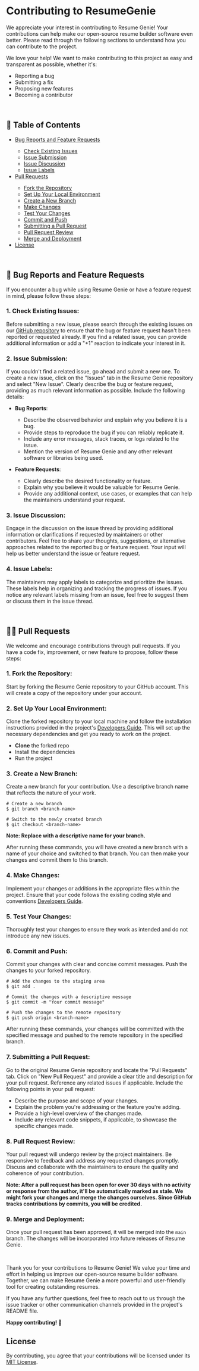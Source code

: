 # Contributing to ResumeGenie

We appreciate your interest in contributing to Resume Genie! Your contributions can help make our open-source resume builder software even better. Please read through the following sections to understand how you can contribute to the project.

We love your help! We want to make contributing to this project as easy and transparent as possible, whether it's:

- Reporting a bug
- Submitting a fix
- Proposing new features
- Becoming a contributor

<br>

<h2 id='table-of-contents'>📑 Table of Contents</h2>
<ul>
  <li><a href="#bug-reports">Bug Reports and Feature Requests</a></li>
  <ul>
    <li><a href="#existing-issues">Check Existing Issues</a></li>
    <li><a href="#issue-submission">Issue Submission</a></li>
    <li><a href="#issue-discussion">Issue Discussion</a></li>
    <li><a href="#issue-labels">Issue Labels</a></li>
  </ul>
  <li><a href="#prs">Pull Requests</a></li>
  <ul>
    <li><a href="#fork-the-repository">Fork the Repository</a></li>
    <li><a href="#set-up-your-local-environment">Set Up Your Local Environment</a></li>
    <li><a href="#create-a-new-branch">Create a New Branch</a></li>
    <li><a href="#make-changes">Make Changes</a></li>
    <li><a href="#test-your-changes">Test Your Changes</a></li>
    <li><a href="#commit-and-push">Commit and Push</a></li>
    <li><a href="#submitting-a-pull-request">Submitting a Pull Request</a></li>
    <li><a href="#pull-request-review">Pull Request Review</a></li>
    <li><a href="#merge-and-deployment">Merge and Deployment</a></li>
  </ul>
  <li><a href="#license">License</a></li>
</ul>

<br>

<h2 id='bug-reports'>🐛 Bug Reports and Feature Requests</h2>

If you encounter a bug while using Resume Genie or have a feature request in mind, please follow these steps:

<h3 id='existing-issues'>1. Check Existing Issues:</h3>

Before submitting a new issue, please search through the existing issues on our [GitHub repository](https://github.com/Gautam25Raj/resume-genie) to ensure that the bug or feature request hasn't been reported or requested already. If you find a related issue, you can provide additional information or add a "+1" reaction to indicate your interest in it.

<h3 id='issue-submission'>2. Issue Submission:</h3>

If you couldn't find a related issue, go ahead and submit a new one. To create a new issue, click on the "Issues" tab in the Resume Genie repository and select "New Issue". Clearly describe the bug or feature request, providing as much relevant information as possible. Include the following details:

- **Bug Reports**:

  - Describe the observed behavior and explain why you believe it is a bug.
  - Provide steps to reproduce the bug if you can reliably replicate it.
  - Include any error messages, stack traces, or logs related to the issue.
  - Mention the version of Resume Genie and any other relevant software or libraries being used.

- **Feature Requests**:
  - Clearly describe the desired functionality or feature.
  - Explain why you believe it would be valuable for Resume Genie.
  - Provide any additional context, use cases, or examples that can help the maintainers understand your request.

<h3 id='issue-discussion'>3. Issue Discussion:</h3>

Engage in the discussion on the issue thread by providing additional information or clarifications if requested by maintainers or other contributors. Feel free to share your thoughts, suggestions, or alternative approaches related to the reported bug or feature request. Your input will help us better understand the issue or feature request.

<h3 id='issue-labels'>4. Issue Labels:</h3>

The maintainers may apply labels to categorize and prioritize the issues. These labels help in organizing and tracking the progress of issues. If you notice any relevant labels missing from an issue, feel free to suggest them or discuss them in the issue thread.

<br>

<h2 id='prs'>🙋‍♂️ Pull Requests</h2>

We welcome and encourage contributions through pull requests. If you have a code fix, improvement, or new feature to propose, follow these steps:

<h3 id='fork-the-repository'> 1. Fork the Repository:</h3>

Start by forking the Resume Genie repository to your GitHub account. This will create a copy of the repository under your account.

<h3 id='set-up-your-local-environment'> 2. Set Up Your Local Environment:</h3>

Clone the forked repository to your local machine and follow the installation instructions provided in the project's [Developers Guide](DEVELOPER.md). This will set up the necessary dependencies and get you ready to work on the project.

- **Clone** the forked repo
- Install the dependencies
- Run the project
  
<h3 id='create-a-new-branch'> 3. Create a New Branch:</h3>

Create a new branch for your contribution. Use a descriptive branch name that reflects the nature of your work.

```
# Create a new branch
$ git branch <branch-name>

# Switch to the newly created branch
$ git checkout <branch-name>
```

**Note: Replace <branch-name> with a descriptive name for your branch.**

After running these commands, you will have created a new branch with a name of your choice and switched to that branch. You can then make your changes and commit them to this branch.

<h3 id='make-changes'> 4. Make Changes:</h3>

Implement your changes or additions in the appropriate files within the project. Ensure that your code follows the existing coding style and conventions [Developers Guide](DEVELOPER.md).

<h3 id='test-your-changes'> 5. Test Your Changes:</h3>
Thoroughly test your changes to ensure they work as intended and do not introduce any new issues.

<h3 id='commit-and-push'> 6. Commit and Push:</h3>

Commit your changes with clear and concise commit messages. Push the changes to your forked repository.

```
# Add the changes to the staging area
$ git add .

# Commit the changes with a descriptive message
$ git commit -m "Your commit message"

# Push the changes to the remote repository
$ git push origin <branch-name>
```

After running these commands, your changes will be committed with the specified message and pushed to the remote repository in the specified branch.

<h3 id='submitting-a-pull-request'> 7. Submitting a Pull Request:</h3>

Go to the original Resume Genie repository and locate the "Pull Requests" tab. Click on "New Pull Request" and provide a clear title and description for your pull request. Reference any related issues if applicable. Include the following points in your pull request:

- Describe the purpose and scope of your changes.
- Explain the problem you're addressing or the feature you're adding.
- Provide a high-level overview of the changes made.
- Include any relevant code snippets, if applicable, to showcase the specific changes made.

<h3 id='pull-request-review'> 8. Pull Request Review:</h3>

Your pull request will undergo review by the project maintainers. Be responsive to feedback and address any requested changes promptly. Discuss and collaborate with the maintainers to ensure the quality and coherence of your contribution.

**Note: After a pull request has been open for over 30 days with no activity or response from the author, it'll be automatically marked as stale. We might fork your changes and merge the changes ourselves. Since GitHub tracks contributions by commits, you will be credited.**

<h3 id='merge-and-deployment'> 9. Merge and Deployment:</h3>

Once your pull request has been approved, it will be merged into the `main` branch. The changes will be incorporated into future releases of Resume Genie.

<br>

Thank you for your contributions to Resume Genie! We value your time and effort in helping us improve our open-source resume builder software. Together, we can make Resume Genie a more powerful and user-friendly tool for creating outstanding resumes.

If you have any further questions, feel free to reach out to us through the issue tracker or other communication channels provided in the project's README file.

**Happy contributing! 💖**

<h2 id='license'>License</h2>

By contributing, you agree that your contributions will be licensed under its [MIT License](LICENSE).
